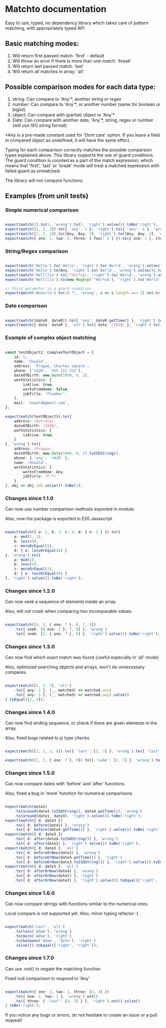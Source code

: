 # Matchto documentation

Easy to use, typed, no dependency library which takes care of pattern matching, with appropriately typed API.

## Basic matching modes:

1) Will return first passed match: 'first' - default
2) Will throw an error if there is more than one match: 'break'
3) Will return last passed match: 'last'
4) Will return all matches in array: 'all'

## Possible comparison modes for each data type:

1) string: Can compare to 'Any'*, another string or regex
2) number: Can compare to 'Any'*, or another number (same for boolean or bigint)
3) object: Can compare with (partial) object or 'Any'*
4) Date: Can compare with another date, 'Any'*, string, regex or number (will use ISO string format)


*Any is a pre-made constant used for 'Dont care' option. If you leave a field in compared object as undefined, it will have the same effect.

Typing for each comparison correctly matches the possible comparsion types explained above.
This library supports the use of guard conditions. The guard condition is counted as a part of the match expression,
which means that 'first', 'last' or 'break' mode will treat a matched expression with failed guard as unmatched.

The library will not compare functions.

## Examples (from unit tests)

### Simple numerical comparison

```typescript

expect(match(2).to(1, 'wrong').to(2, 'right').solve()).toBe('right');
expect(match([1, 2, 3]).to({ 'any': 2 }, 'right').to({ 'any': 4 }, 'wrong').solve()).toBe('right'); // 'any' means match any of arrays elements
expect(match([1, 2, 3]).to([Any, Any, 3], 'right').to([Any, Any, 4], 'wrong').solve()).toBe('right');
expect(match({ one: 1, two: 2, three: { four: 4 } }).to({ one: 1 }, item => item.one).to({ one: 5 }, 'wrong').solve()).toBe(1);

```

### String/Regex comparison

```typescript

expect(match('Hello').to('Hello', 'right').to('World', 'wrong').solve()).toBe('right');
expect(match('Hello').to(Any, 'right').to('World', 'wrong').solve()).toBe('right');
expect(match('Helllllo').to(/^Hel*o$/, 'right').to('World', 'wrong').solve()).toBe('right');
expect(match('Helllllo').to(new RegExp('^Hel*o$'), 'right').to('World', 'wrong').solve()).toBe('right');

// Third parameter is a guard condition
expect(match('Wooorld').to(/W.*/, 'wrong', s => s.length === 3).to(/Wo*rld/, 'right', s => s === 'Wooorld').solve()).toBe('right');

```

### Date comparison

```typescript

expect(match([dateO, dateR]).to({ 'any': dateR.getTime() }, 'right').to({ 'any': dateW.getTime() }, 'wrong').solve()).toBe('right');
expect(match({ date: dateR }, 'all').to({ date: /2020/ }, 'right').to({ date: /2021/ }, 'wrong').solve()).toEqual(['right']);

```

### Example of complex object matching

```typescript

const testObject1: ComplexTestObject = {
    id: 1,
    name: 'Oswald',
    address: 'Prague, Charles square',
    phone: ['+420', '555 111 222'],
    dateOfBirth: new Date(1990, 0, 2),
    workStatistics: {
        isAlive: true,
        worksFromHome: false,
        jobTitle: 'Plumber',
    },
    mail: 'oswald@gmail.com',
};

expect(match(testObject1).to({
    address: /Ostrava/,
    dateOfBirth: /1990/,
    workStatistics: {
        isAlive: true,
    }
}, 'wrong').to({
    address: /Prague/,
    dateOfBirth: new Date(1990, 0, 2).toISOString(),
    phone: { 'any': '+420' },
    name: 'Oswald',
    workStatistics: {
        worksFromHome: Any,
        jobTitle: /P.*/
    }
}, obj => obj.id).solve()).toBe(1);

```

### Changes since 1.1.0

Can now use number comparison methods exported in module:

Also, now the package is exported in ES5 Javascript.

```typescript

expect(match({ a: 2, b: 3, c: 4, d: { e: 5 } }).to({
    a: mod(2, 1),
    b: less(4),
    c: moreOrEqual(1),
    d: { e: lessOrEqual(6) }
}, 'wrong').to({
    a: mod(2),
    b: less(4),
    c: moreOrEqual(1),
    d: { e: lessOrEqual(6) }
}, 'right').solve()).toBe('right');

```

### Changes since 1.2.0

Can now seek a sequence of elements inside an array.

Also, will not crash when comparing two incomparable values.

```typescript

expect(match([4, 5, { one: 7 }, 8, 7, 9])
    .to({ seek: [{ one: 7 }, 7, 8] }, 'wrong')
    .to({ seek: [5, { one: 7 }, 8] }, 'right').solve()).toBe('right');

```

### Changes since 1.3.0

Can now find which exact match was found (useful especially in 'all' mode)

Also, optimized searching objects and arrays, won't do unnecessary compares.

```typescript

expect(match([1, 2, 3], 'all')
    .to({ any: 2 }, (_, matched) => matched.any)
    .to({ any: 3 }, (_, matched) => matched.any).solve()
).toEqual([2, 3]);

```

### Changes since 1.4.0

Can now find ending sequence, or check if there are given elements in the array.

Also, fixed bugs related to js type checks.

```typescript

expect(match([1, 2, 3, 4]).to({ 'last': [2, 3] }, 'wrong').to({ 'last': [3, 4] }, 'right').solve()).toBe('right');

expect(match([1, 2, { one: 7 }, 9]).to({ 'some': [2, 7] }, 'wrong').to({ 'some': [{ one: 7 }, 1] }, 'right').solve()).toBe('right');

```

### Changes since 1.5.0

Can now compare dates with 'before' and 'after' functions.

Also, fixed a bug in 'more' function for numerical comparisons

```typescript

expect(match(date2)
    .to(around(date3.toISOString(), date4.getTime()), 'wrong')
    .to(around(date1, date3), 'right').solve()).toBe('right');
expect(match({ d: date3 })
    .to({ d: before(date1) }, 'wrong')
    .to({ d: before(date4.getTime()) }, 'right').solve()).toBe('right');
expect(match({ d: date3 })
    .to({ d: after(date4.toISOString()) }, 'wrong')
    .to({ d: after(date1) }, 'right').solve()).toBe('right');
expect(match({ d: date3 }, 'all')
    .to({ d: beforeOrNow(date1) }, 'wrong')
    .to({ d: beforeOrNow(date4.getTime()) }, 'right')
    .to({ d: beforeOrNow(date3.toISOString()) }, 'right').solve()).toEqual(['right', 'right']);
expect(match({ d: date3 }, 'all')
    .to({ d: afterOrNow(date4) }, 'wrong')
    .to({ d: afterOrNow(date1) }, 'right')
    .to({ d: afterOrNow(date3) }, 'right').solve()).toEqual(['right', 'right']);

```

### Changes since 1.6.0

Can now compare strings with functions similar to the numerical ones.

Local compare is not supported yet. Also, minor typing refactor :) .

```typescript

expect(match('Carl', 'all')
    .to(less('Adam'), 'wrong')
    .to(more('Adam'), 'right')
    .to(between('Adam', 'Zeta'), 'right')
    .solve()).toEqual(['right', 'right']);

```

### Changes since 1.7.0

Can use .not() to negate the matching function

Fixed null comparison to respond to 'Any'

```typescript

expect(match({ one: 1, two: 2, three: [3, 4] })
    .to({ one: 1, two: 2 }, 'wrong').not()
    .to({ three: { 'last': [4, 3] } }, 'right').not().solve()
).toBe('right');

```

If you notice any bugs or errors, do not hesitate to create an issue or a pull request!
